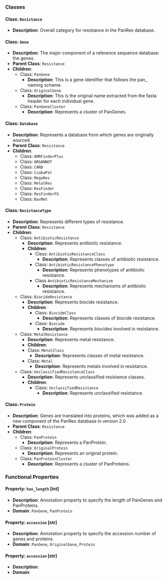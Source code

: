 ### Classes
#### Class: `Resistance`
- **Description**: Overall category for resistance in the PanRes database.

#### Class: `Gene`
- **Description**: The major component of a reference sequence database: the genes. 
- **Parent Class**: `Resistance`
- **Children**:
  - Class: `PanGene`
    - **Description**: This is a gene identifier that follows the pan_ naming scheme. 
  - Class: `OriginalGene`
    - **Description**: This is the original name extracted from the fasta header for each individual gene.
  - Class: `PanGeneCluster`
    - **Description**: Represents a cluster of PanGenes.

#### Class: `Database`
- **Description**: Represents a database from which genes are originally sourced.
- **Parent Class**: `Resistance`
- **Children**: 
  - Class: `AMRFinderPlus`
  - Class: `ARGANNOT`
  - Class: `CARD`
  - Class: `CsabaPal`
  - Class: `MegaRes`
  - Class: `MetalRes`
  - Class: `ResFinder`
  - Class: `ResFinderFG`
  - Class: `BacMet`

#### Class: `ResistanceType`
- **Description**: Represents different types of resistance.
- **Parent Class**: `Resistance`
- **Children**:
  - Class: `AntibioticResistance`
    - **Description**: Represents antibiotic resistance.
    - **Children**:
      - Class: `AntibioticResistanceClass`
        - **Description**: Represents classes of antibiotic resistance.
      - Class: `AntibioticResistancePhenotype`
        - **Description**: Represents phenotypes of antibiotic resistance.
      - Class `AntibioticResistanceMechanism`
        - **Description**: Represents mechanisms of antibiotic resistance.
  - Class: `BiocideResistance`
    - **Description**: Represents biocide resistance.
    - **Children**:
      - Class: `BiocideClass`
        - **Description**: Represents classes of biocide resistance.
      - Class: `Biocide`
        - **Description**: Represents biocides involved in resistance.
  - Class: `MetalResistance`
    - **Description**: Represents metal resistance.
    - **Children**:
    - Class: `MetalClass`
      -  **Description**: Represents classes of metal resistance.
    - Class: `Metal`
      - **Description**: Represents metals involved in resistance.
  - Class: `UnclassifiedResistanceClass`
    - **Description**: Represents unclassified resistance classes.
    - **Children**:
      - Class: `UnclassifiedResistance`
        - **Description**: Represents unclassified resistance.

#### Class: `Protein`
- **Description**: Genes are translated into proteins, which was added as a new component of the PanRes database in version 2.0.
- **Parent Class**: `Resistance`
- **Children**:
  - Class: `PanProtein`
    - **Description**: Represents a PanProtein.
  - Class: `OriginalProtein`
    - **Description**: Represents an original protein.
  - Class: `PanProteinCluster`
    - **Description**: Represents a cluster of PanProteins.

### Functional Properties

#### Property: `has_length` [int]
- **Description**: Annotation property to specify the length of PanGenes and PanProteins.
- **Domain**: `PanGene`, `PanProtein`

#### Property: `accession` [str]
- **Description**: Annotation property to specify the accession number of genes and proteins.
- **Domain**: `PanGene`, `OriginalGene`, `Protein`

#### Property: `accession` [str]
- **Description**:
- **Domain**: